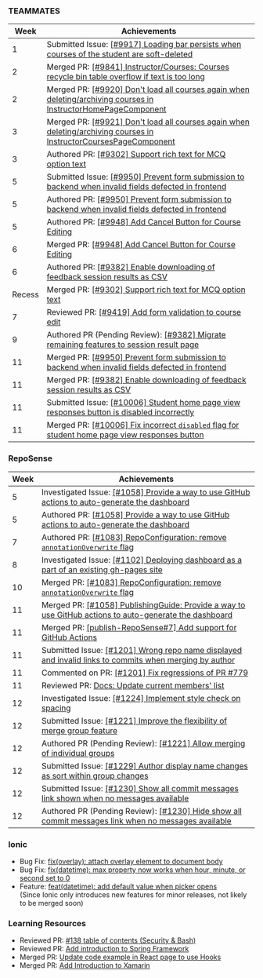 ### TEAMMATES

Week | Achievements
---- | ------------
1 | Submitted Issue: [[#9917] Loading bar persists when courses of the student are soft-deleted](https://github.com/TEAMMATES/teammates/issues/9917) 
2 | Merged PR: [[#9841] Instructor/Courses: Courses recycle bin table overflow if text is too long](https://github.com/TEAMMATES/teammates/pull/9916)
2 | Merged PR: [[#9920] Don't load all courses again when deleting/archiving courses in InstructorHomePageComponent](https://github.com/TEAMMATES/teammates/pull/9922)
3 | Merged PR: [[#9921] Don't load all courses again when deleting/archiving courses in InstructorCoursesPageComponent](https://github.com/TEAMMATES/teammates/pull/9923)
3 | Authored PR: [[#9302] Support rich text for MCQ option text](https://github.com/TEAMMATES/teammates/pull/9944)
5 | Submitted Issue: [[#9950] Prevent form submission to backend when invalid fields defected in frontend](https://github.com/TEAMMATES/teammates/issues/9950)
5 | Authored PR: [[#9950] Prevent form submission to backend when invalid fields defected in frontend](https://github.com/TEAMMATES/teammates/pull/9953)
5 | Authored PR: [[#9948] Add Cancel Button for Course Editing](https://github.com/TEAMMATES/teammates/pull/9949)
6 | Merged PR: [[#9948] Add Cancel Button for Course Editing](https://github.com/TEAMMATES/teammates/pull/9949)
6 | Authored PR: [[#9382] Enable downloading of feedback session results as CSV](https://github.com/TEAMMATES/teammates/pull/9961)
Recess | Merged PR: [[#9302] Support rich text for MCQ option text](https://github.com/TEAMMATES/teammates/pull/9944)
7 | Reviewed PR: [[#9419] Add form validation to course edit](https://github.com/TEAMMATES/teammates/pull/9975)
9 | Authored PR (Pending Review): [[#9382] Migrate remaining features to session result page](https://github.com/TEAMMATES/teammates/pull/9992)
11 | Merged PR: [[#9950] Prevent form submission to backend when invalid fields defected in frontend](https://github.com/TEAMMATES/teammates/pull/9953)
11 | Merged PR: [[#9382] Enable downloading of feedback session results as CSV](https://github.com/TEAMMATES/teammates/pull/9961)
11 | Submitted Issue: [[#10006] Student home page view responses button is disabled incorrectly](https://github.com/TEAMMATES/teammates/issues/10006)
11 | Merged PR: [[#10006] Fix incorrect `disabled` flag for student home page view responses button](https://github.com/TEAMMATES/teammates/pull/10007)


### RepoSense

Week | Achievements
---- | ------------
5 | Investigated Issue: [[#1058] Provide a way to use GitHub actions to auto-generate the dashboard](https://github.com/reposense/RepoSense/issues/1058)
5 | Authored PR: [[#1058] Provide a way to use GitHub actions to auto-generate the dashboard](https://github.com/reposense/RepoSense/pull/1078)
7 | Authored PR: [[#1083] RepoConfiguration: remove `annotationOverwrite` flag](https://github.com/reposense/RepoSense/pull/1117)
8 | Investigated Issue: [[#1102] Deploying dashboard as a part of an existing gh-pages site](https://github.com/reposense/RepoSense/issues/1102)
10 | Merged PR: [[#1083] RepoConfiguration: remove `annotationOverwrite` flag](https://github.com/reposense/RepoSense/pull/1117)
11 | Merged PR: [[#1058] PublishingGuide: Provide a way to use GitHub actions to auto-generate the dashboard](https://github.com/reposense/RepoSense/pull/1078)
11 | Merged PR: [[publish-RepoSense#7] Add support for GitHub Actions](https://github.com/reposense/publish-RepoSense/pull/7)
11 | Submitted Issue: [[#1201] Wrong repo name displayed and invalid links to commits when merging by author](https://github.com/reposense/RepoSense/issues/1201)
11 | Commented on PR: [[#1201] Fix regressions of PR #779](https://github.com/reposense/RepoSense/pull/1203)
11 | Reviewed PR: [Docs: Update current members' list](https://github.com/reposense/RepoSense/pull/1208)
12 | Investigated Issue: [[#1224] Implement style check on spacing](https://github.com/reposense/RepoSense/issues/1224)
12 | Submitted Issue: [[#1221] Improve the flexibility of merge group feature](https://github.com/reposense/RepoSense/issues/1221)
12 | Authored PR (Pending Review): [[#1221] Allow merging of individual groups](https://github.com/reposense/RepoSense/pull/1223)
12 | Submitted Issue: [[#1229] Author display name changes as sort within group changes](https://github.com/reposense/RepoSense/issues/1229)
12 | Submitted Issue: [[#1230] Show all commit messages link shown when no messages available](https://github.com/reposense/RepoSense/issues/1230)
12 | Authored PR (Pending Review): [[#1230] Hide show all commit messages link when no messages available](https://github.com/reposense/RepoSense/pull/1231)


### Ionic
- Bug Fix: [fix(overlay): attach overlay element to document body](https://github.com/ionic-team/ionic/pull/20359)
- Bug Fix: [fix(datetime): max property now works when hour, minute, or second set to 0](https://github.com/ionic-team/ionic/pull/20665)
- Feature: [feat(datetime): add default value when picker opens](https://github.com/ionic-team/ionic/pull/20804)<br/>
(Since Ionic only introduces new features for minor releases, not likely to be merged soon)


### Learning Resources
- Reviewed PR: [#138 table of contents (Security & Bash)](https://github.com/se-edu/learningresources/pull/180)
- Reviewed PR: [Add introduction to Spring Framework](https://github.com/se-edu/learningresources/pull/172)
- Merged PR: [Update code example in React page to use Hooks](https://github.com/se-edu/learningresources/pull/163)
- Merged PR: [Add Introduction to Xamarin](https://github.com/se-edu/learningresources/pull/171)
